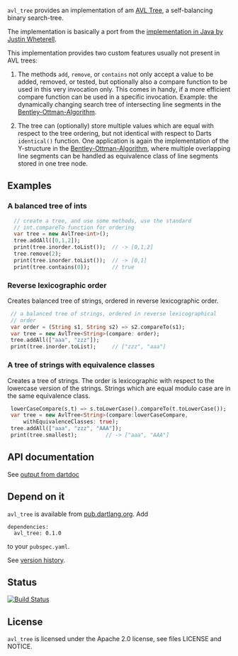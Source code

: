 `avl_tree` provides  an implementation of am [AVL Tree](http://en.wikipedia.org/wiki/AVL_tree),
a self-balancing binary search-tree.
 
The implementation is basically a port from the [implementation in Java
by Justin Wheterell](https://code.google.com/p/java-algorithms-implementation/).
 
This implementation provides two custom features usually not present in
AVL trees:
 
1. The methods `add`, `remove`, or `contains` not only accept a value to be
   added, removed, or tested,
   but optionally also a compare function to be used in this very invocation only.
   This comes in handy, if a more efficient compare function can be
   used in a specific invocation. Example: the dynamically changing search
   tree of intersecting line segments in the
   [Bentley-Ottman-Algorithm](http://en.wikipedia.org/wiki/Bentley%E2%80%93Ottmann_algorithm).
 
2. The tree can (optionally) store multiple values which are equal with respect
   to the tree ordering, but not identical with respect to Darts `identical()`
   function. One application is again the implementation of the Y-structure
   in the [Bentley-Ottman-Algorithm](http://en.wikipedia.org/wiki/Bentley%E2%80%93Ottmann_algorithm),
   where multiple overlapping line segments can be handled as equivalence
   class of line segments stored in one tree node.
 
## Examples
### A balanced tree of ints 

```dart
  // create a tree, and use some methods, use the standard
  // int.compareTo function for ordering
  var tree = new AvlTree<int>();
  tree.addAll([0,1,2]);
  print(tree.inorder.toList());  // -> [0,1,2]
  tree.remove(2);
  print(tree.inorder.toList());  // -> [0,1]
  print(tree.contains(0));       // true
```

### Reverse lexicographic order

Creates balanced tree of strings, ordered in reverse lexicographic order.

```dart
 // a balanced tree of strings, ordered in reverse lexicographical
 // order
 var order = (String s1, String s2) => s2.compareTo(s1);
 var tree = new AvlTree<String>(compare: order);
 tree.addAll(["aaa", "zzz"]);
 print(tree.inorder.toList);     // ["zzz", "aaa"]
```
    
### A tree of strings with equivalence classes

Creates a tree of strings. The order is lexicographic with respect
to the lowercase version of the strings. Strings which are equal
modulo case are in the same equivalence class.

```dart
 lowerCaseCompare(s,t) => s.toLowerCase().compareTo(t.toLowerCase());
 var tree = new AvlTree<String>(compare:lowerCaseCompare,
     withEquivalenceClasses: true);
 tree.addAll(["aaa", "zzz", "AAA"]);
 print(tree.smallest);         // -> ["aaa", "AAA"]
```
     

## API documentation
See [output from dartdoc](http://gubaer.github.io/dart-avl-tree/doc/index.html)

## Depend on it
`avl_tree` is available from [pub.dartlang.org](http://pub.dartlang.org). Add 

```
dependencies:
  avl_tree: 0.1.0
```
to your `pubspec.yaml`.

See [version history](http://pub.dartlang.org/packages/avl_tree).

## Status

[![Build Status](https://drone.io/github.com/Gubaer/dart-avl-tree/status.png)](https://drone.io/github.com/Gubaer/dart-avl-tree/latest)

## License 
`avl_tree` is licensed under the Apache 2.0 license, see files LICENSE and NOTICE.

	